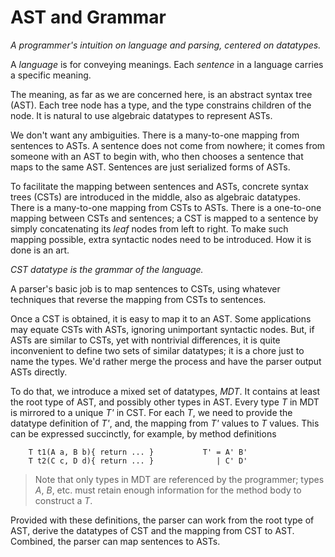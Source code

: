 # AST and Grammar

*A programmer's intuition on language and parsing, centered on datatypes.* 

A *language* is for conveying meanings. 
Each *sentence* in a language carries a specific meaning.

The meaning, as far as we are concerned here, is an abstract syntax tree (AST).
Each tree node has a type, and the type constrains children of the node.
It is natural to use algebraic datatypes to represent ASTs.

We don't want any ambiguities. There is a many-to-one mapping
from sentences to ASTs.
A sentence does not come from nowhere; it comes from someone
with an AST to begin with, 
who then chooses a sentence that maps to the same AST.
Sentences are just serialized forms of ASTs.

To facilitate the mapping between sentences and ASTs, 
concrete syntax trees (CSTs) are introduced in the middle,
also as algebraic datatypes.
There is a many-to-one mapping from CSTs to ASTs.
There is a one-to-one mapping between CSTs and sentences;
a CST is mapped to a sentence by simply concatenating 
its *leaf* nodes from left to right.
To make such mapping possible, 
extra syntactic nodes need to be introduced. 
How it is done is an art. 

*CST datatype is the grammar of the language.*

A parser's basic job is to map sentences to CSTs, 
using whatever techniques that reverse the mapping from CSTs to sentences.
                
Once a CST is obtained, it is easy to map it to an AST.
Some applications may equate CSTs with ASTs, 
ignoring unimportant syntactic nodes.
But, if ASTs are similar to CSTs, yet with nontrivial differences,
it is quite inconvenient to define two sets of similar datatypes;
it is a chore just to name the types.
We'd rather merge the process and have the parser output ASTs directly.

To do that, we introduce a mixed set of datatypes, *MDT*.
It contains at least the root type of AST, 
and possibly other types in AST. 
Every type *T* in MDT is mirrored to a unique *T'* in CST.
For each *T*,
we need to provide the datatype definition of *T'*, 
and, the mapping from *T'* values to *T* values.
This can be expressed succinctly, for example, by method definitions

        T t1(A a, B b){ return ... }           T' = A' B'
        T t2(C c, D d){ return ... }              | C' D'

> Note that only types in MDT are referenced by the programmer; 
  types *A*, *B*, etc. must retain enough information for the method body to construct a *T*.

Provided with these definitions, the parser can work from the root type of AST,
derive the datatypes of CST and the mapping from CST to AST.
Combined, the parser can map sentences to ASTs.
